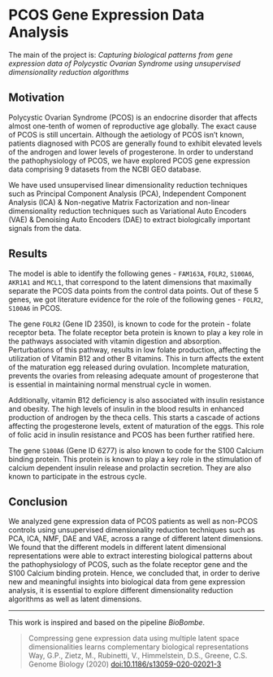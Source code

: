 # PCOS Gene Expression Data Analysis

The main of the project is: *Capturing biological patterns from gene expression data of Polycystic Ovarian  Syndrome using unsupervised dimensionality reduction algorithms*

## Motivation
Polycystic Ovarian Syndrome (PCOS) is an endocrine disorder that affects almost one-tenth of women of reproductive age globally. The exact cause of PCOS is still uncertain. Although the aetiology of PCOS isn’t known, patients diagnosed with PCOS are generally found to exhibit elevated levels of the androgen and lower levels of progesterone. In order to understand the pathophysiology of PCOS, we have explored PCOS gene expression data comprising 9 datasets from the NCBI GEO database.

We have used unsupervised linear dimensionality reduction techniques such as Principal Component Analysis (PCA), Independent Component Analysis (ICA) & Non-negative Matrix Factorization and non-linear dimensionality reduction techniques such as Variational Auto Encoders (VAE) & Denoising Auto Encoders (DAE) to extract biologically important signals from the data.

## Results
The model is able to identify the following genes - `FAM163A`, `FOLR2`, `S100A6`, `AKR1A1` and `MCL1`, that correspond to the latent dimensions that maximally separate the PCOS data points from the control data points. Out of these 5 genes, we got literature evidence for the role of the following genes - `FOLR2`, `S100A6` in PCOS.


The gene `FOLR2` (Gene ID 2350), is known to code for the protein - folate receptor beta. The folate receptor beta protein is known to play a key role in the pathways associated with vitamin digestion and absorption. Perturbations of this pathway, results in low folate production, affecting the utilization of Vitamin B12 and other B vitamins. This in turn affects the extent of the maturation egg released during ovulation. Incomplete maturation, prevents the ovaries from releasing adequate amount of progesterone that is essential in maintaining normal menstrual cycle in women.


Additionally, vitamin B12 deficiency is also associated with insulin resistance and obesity. The high levels of insulin in the blood results in enhanced production of androgen by the theca cells. This starts a cascade of actions affecting the progesterone levels, extent of maturation of the eggs. This role of folic acid in insulin
resistance and PCOS has been further ratified here.

The gene `S100A6` (Gene ID 6277) is also known to code for the S100 Calcium binding protein. This protein is known to play a key role in the stimulation of calcium dependent insulin release and prolactin secretion. They are also known to participate in the estrous cycle.

## Conclusion
We analyzed gene expression data of PCOS patients as well as non-PCOS controls using unsupervised dimensionality reduction techniques such as PCA, ICA, NMF, DAE and VAE, across a range of different latent dimensions. We found that the different models in different latent dimensional representations were able to extract interesting biological patterns about the pathophysiology of PCOS, such as the folate receptor gene and the S100 Calcium binding protein. Hence, we concluded that, in order to derive new and meaningful insights into biological data from gene expression analysis, it is essential to explore different dimensionality reduction algorithms as well as latent dimensions.

---
This work is inspired and based on the pipeline *BioBombe*.
> Compressing gene expression data using multiple latent space dimensionalities learns complementary biological representations
Way, G.P., Zietz, M., Rubinetti, V., Himmelstein, D.S., Greene, C.S.
Genome Biology (2020) [doi:10.1186/s13059-020-02021-3](https://doi.org/10.1186/s13059-020-02021-3)
